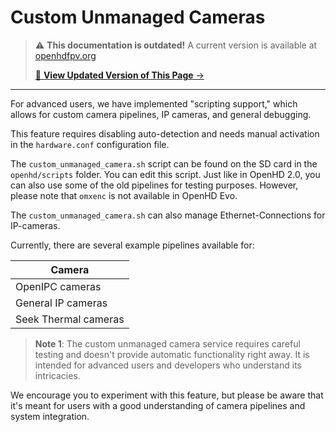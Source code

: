 # Custom Unmanaged Cameras

<!-- LEGACY DOCUMENTATION NOTICE -->
> ⚠️ **This documentation is outdated!** A current version is available at [openhdfpv.org](https://openhdfpv.org)
> 
> [📖 **View Updated Version of This Page** →](https://openhdfpv.org)

---


For advanced users, we have implemented "scripting support," which allows for custom camera pipelines, IP cameras, and general debugging.

This feature requires disabling auto-detection and needs manual activation in the `hardware.conf` configuration file.

The `custom_unmanaged_camera.sh` script can be found on the SD card in the `openhd/scripts` folder. You can edit this script. Just like in OpenHD 2.0, you can also use some of the old pipelines for testing purposes. However, please note that `omxenc` is not available in OpenHD Evo.

The `custom_unmanaged_camera.sh` can also manage Ethernet-Connections for IP-cameras.

Currently, there are several example pipelines available for:

| Camera                |
| --------------------- |
| OpenIPC cameras       |
| General IP cameras    |
| Seek Thermal cameras  |

> **Note 1**: The custom unmanaged camera service requires careful testing and doesn't provide automatic functionality right away. It is intended for advanced users and developers who understand its intricacies.

We encourage you to experiment with this feature, but please be aware that it's meant for users with a good understanding of camera pipelines and system integration.
